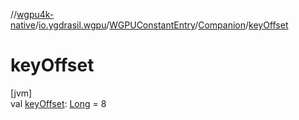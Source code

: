 //[wgpu4k-native](../../../../index.md)/[io.ygdrasil.wgpu](../../index.md)/[WGPUConstantEntry](../index.md)/[Companion](index.md)/[keyOffset](key-offset.md)

# keyOffset

[jvm]\
val [keyOffset](key-offset.md): [Long](https://kotlinlang.org/api/core/kotlin-stdlib/kotlin/-long/index.html) = 8